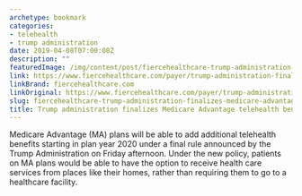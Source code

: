 ```yaml
---
archetype: bookmark
categories:
- telehealth
- trump administration
date: 2019-04-08T07:00:08Z
description: ""
featuredImage: /img/content/post/fiercehealthcare-trump-administration-finalizes-medicare-advantage-telehealth-benefit-policy.jpg
link: https://www.fiercehealthcare.com/payer/trump-administration-finalizes-medicare-advantage-telehealth-benefit-policy
linkBrand: fiercehealthcare.com
linkOriginal: https://www.fiercehealthcare.com/payer/trump-administration-finalizes-medicare-advantage-telehealth-benefit-policy
slug: fiercehealthcare-trump-administration-finalizes-medicare-advantage-telehealth-benefit-policy
title: Trump administration finalizes Medicare Advantage telehealth benefit policy
---
```

Medicare Advantage (MA) plans will be able to add additional telehealth benefits starting in plan year 2020 under a final rule announced by the Trump Administration on Friday afternoon. Under the new policy, patients on MA plans would be able to have the option to receive health care services from places like their homes, rather than requiring them to go to a healthcare facility.
